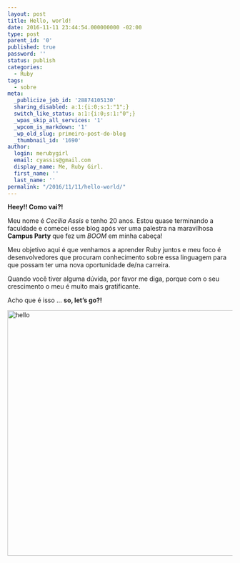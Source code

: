 ```yaml
---
layout: post
title: Hello, world!
date: 2016-11-11 23:44:54.000000000 -02:00
type: post
parent_id: '0'
published: true
password: ''
status: publish
categories:
  - Ruby
tags:
  - sobre
meta:
  _publicize_job_id: '28874105130'
  sharing_disabled: a:1:{i:0;s:1:"1";}
  switch_like_status: a:1:{i:0;s:1:"0";}
  _wpas_skip_all_services: '1'
  _wpcom_is_markdown: '1'
  _wp_old_slug: primeiro-post-do-blog
  _thumbnail_id: '1690'
author:
  login: merubygirl
  email: cyassis@gmail.com
  display_name: Me, Ruby Girl.
  first_name: ''
  last_name: ''
permalink: "/2016/11/11/hello-world/"
---
```

<p><b>Heey!! Como vai?!</b></p>
<p>Meu nome é <i>Cecília Assis</i> e tenho 20 anos. Estou quase terminando a faculdade e comecei esse blog após ver uma palestra na maravilhosa <b>Campus Party</b> que fez um <i>BOOM</i> em minha cabeça!</p>
<p>Meu objetivo aqui é que venhamos a aprender Ruby juntos e meu foco é desenvolvedores que procuram conhecimento sobre essa linguagem para que possam ter uma nova oportunidade de/na carreira.</p>
<p>Quando você tiver alguma dúvida, por favor me diga, porque com o seu crescimento o meu é muito mais gratificante.</p>
<p>Acho que é isso … <b>so, let’s go?!</b></p>
<p><img src="{{ site.baseurl }}/assets/hello.png" alt="hello" width="735" height="550" class="alignnone size-full wp-image-1690" /></p>
